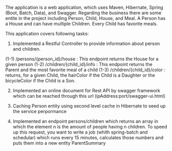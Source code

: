 The application is a web application, which uses Maven, Hibernate, Spring (Boot, Batch, Data), and Swagger. 
Regarding the business there are some entite in the project including Person, Child, House, and Meal. A Person has a House and can have 
multiple Children. Every Child has favorite meals.

This application covers following tasks:

1) Implemented a Restful Controller to provide information about person and children.

(1-1)  /persons/{person_id}/house : This endpoint returns the House for a given person
(1-2)  /children/{child_id}/info : This endpoint returns the Parent and the most favorite meal of a child
(1-3)  /children/{child_id}/color : returns, for a given Child, the hairColor if the Child is a Daughter or the bicycleColor 
if the Child is a Son.
  
2) Implemented an online document for Rest API by swagger framework which can be reached through this url (ipAddress:port/swagger-ui.html)

3) Caching Person entity using second level cache in Hibernate to seed up the service perpormance

4) Implemented an endpoint persons/children which returns an array in which the element n is the amount of people having n children.
   To  speed  up  this  request,  you  want  to  write  a  job (whith spring-batch and schedular) which  runs  every  15  minutes,
   calculates those numbers and puts them into a new entity ParentSummary
